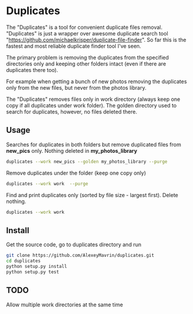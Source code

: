 # Duplicates

The "Duplicates" is a tool for convenient duplicate files removal.
"Duplicates" is just a wrapper over awesome duplicate search tool "https://github.com/michaelkrisper/duplicate-file-finder". So far this is the fastest and most reliable duplicate finder tool I've seen.

The primary problem is removing the duplicates from the specified directories only and keeping other folders intact (even if there are duplicates there too). 

For example when getting a bunch of new photos removing the duplicates only from the new files, but never from the photos library.

The "Duplicates" removes files only in work directory (always keep one copy if all duplicates under work folder). The golden directory used to search for duplicates, however, no files deleted there.

## Usage

Searches for duplicates in both folders but remove duplicated files from **new_pics** only. Nothing deleted in **my_photos_library**
```sh
duplicates --work new_pics --golden my_photos_library --purge
```

Remove duplicates under the folder (keep one copy only)
```sh
duplicates --work work  --purge    
```

Find and print duplicates only (sorted by file size - largest first). Delete nothing.
```sh
duplicates --work work 
```

## Install

Get the source code, go to duplicates directory and run
```sh
git clone https://github.com/AlexeyMavrin/duplicates.git
cd duplicates
python setup.py install
python setup.py test
```

## TODO
Allow multiple work directories at the same time
